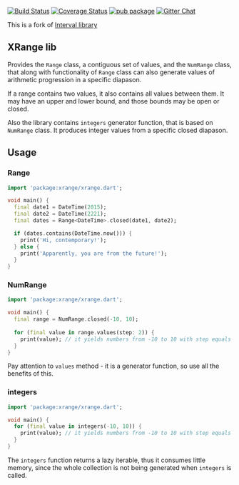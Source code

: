 [![Build Status](https://github.com/gyrdym/xrange/workflows/CI%20pipeline/badge.svg)](https://github.com/gyrdym/xrange/actions?query=branch%3Amaster+)
[![Coverage Status](https://coveralls.io/repos/github/gyrdym/xrange/badge.svg?branch=master)](https://coveralls.io/github/gyrdym/xrange?branch=master)
[![pub package](https://img.shields.io/pub/v/xrange.svg)](https://pub.dartlang.org/packages/xrange)
[![Gitter Chat](https://badges.gitter.im/gyrdym/gyrdym.svg)](https://gitter.im/gyrdym/)

This is a fork of [Interval library](https://github.com/seaneagan/interval)

## XRange lib

Provides the `Range` class, a contiguous set of values, and the `NumRange` class, that along with functionality of 
`Range` class can also generate values of arithmetic progression in a specific diapason.

If a range contains two values, it also contains all values between them.  It may have an upper and lower bound, 
and those bounds may be open or closed.

Also the library contains `integers` generator function, that is based on `NumRange` class. It produces integer values 
from a specific closed diapason.

## Usage

### Range

```dart
import 'package:xrange/xrange.dart';

void main() {
  final date1 = DateTime(2015);
  final date2 = DateTime(2221);
  final dates = Range<DateTime>.closed(date1, date2);

  if (dates.contains(DateTime.now())) {
    print('Hi, contemporary!');
  } else {
    print('Apparently, you are from the future!');
  }
}
```

### NumRange

```dart
import 'package:xrange/xrange.dart';

void main() {
  final range = NumRange.closed(-10, 10);
  
  for (final value in range.values(step: 2)) {
    print(value); // it yields numbers from -10 to 10 with step equals 2
  }
}
```

Pay attention to `values` method - it is a generator function, so use all the benefits of this.

### integers

````dart
import 'package:xrange/xrange.dart';

void main() {
  for (final value in integers(-10, 10)) {
    print(value); // it yields numbers from -10 to 10 with step equals 2
  }
}
````

The `integers` function returns a lazy iterable, thus it consumes little memory, since the whole collection is not 
being generated when `integers` is called.
